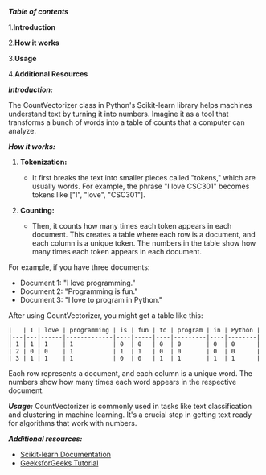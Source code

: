 ***Table of contents*** 

1.**Introduction**

2.**How it works**

3.**Usage**

4.**Additional Resources**

***Introduction:***

The CountVectorizer class in Python's Scikit-learn library helps machines understand text by turning it into numbers. Imagine it as a tool that transforms a bunch of words into a table of counts that a computer can analyze.

***How it works:***

1. **Tokenization:**
   - It first breaks the text into smaller pieces called "tokens," which are usually words. For example, the phrase "I love CSC301" becomes tokens like ["I", "love", "CSC301"].

2. **Counting:**
   - Then, it counts how many times each token appears in each document. This creates a table where each row is a document, and each column is a unique token. The numbers in the table show how many times each token appears in each document.

For example, if you have three documents:

- Document 1: "I love programming."
- Document 2: "Programming is fun."
- Document 3: "I love to program in Python."

After using CountVectorizer, you might get a table like this:

```
|   | I | love | programming | is | fun | to | program | in | Python |
|---|---|------|-------------|----|-----|----|---------|----|--------|
| 1 | 1 | 1    | 1           | 0  | 0   | 0  | 0       | 0  | 0      |
| 2 | 0 | 0    | 1           | 1  | 1   | 0  | 0       | 0  | 0      |
| 3 | 1 | 1    | 1           | 0  | 0   | 1  | 1       | 1  | 1      |
```

Each row represents a document, and each column is a unique word. The numbers show how many times each word appears in the respective document.

***Usage:***
CountVectorizer is commonly used in tasks like text classification and clustering in machine learning. It's a crucial step in getting text ready for algorithms that work with numbers.

***Additional resources:***

- [Scikit-learn Documentation](https://scikit-learn.org/stable/modules/generated/sklearn.feature_extraction.text.CountVectorizer.html)
- [GeeksforGeeks Tutorial](https://www.geeksforgeeks.org/using-countvectorizer-to-extracting-features-from-text/)
